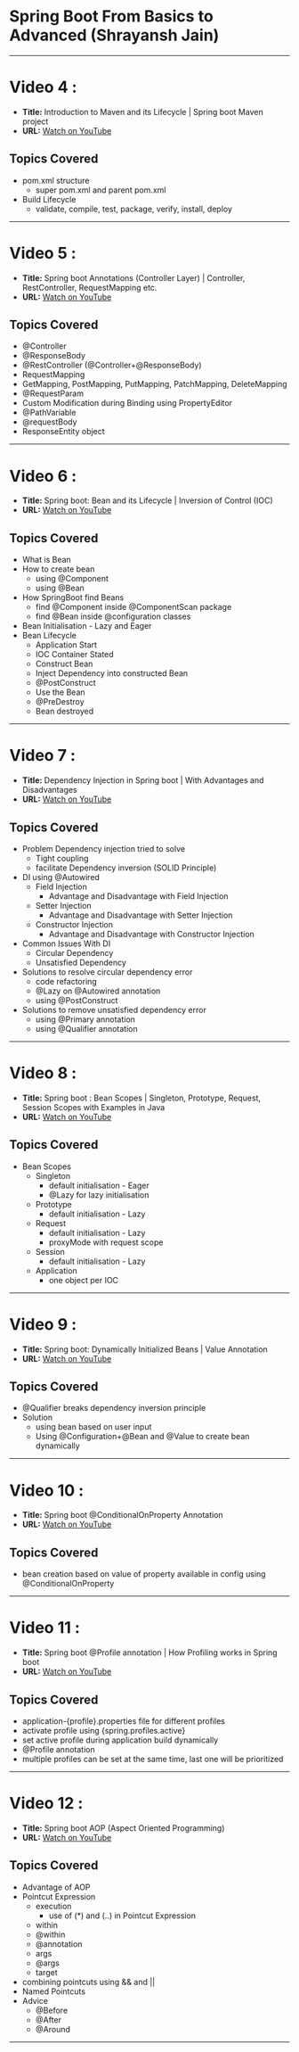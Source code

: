 # Spring Boot From Basics to Advanced (Shrayansh Jain)

---
# Video 4 :
- **Title:** Introduction to Maven and its Lifecycle | Spring boot Maven project
- **URL:** [Watch on YouTube](https://www.youtube.com/watch?v=1e4jNP8iKLo&list=PL6W8uoQQ2c60g6_fcjDCLHSx1LBeVYqyZ&index=4)

## Topics Covered
- pom.xml structure
  - super pom.xml and parent pom.xml
- Build Lifecycle
  - validate, compile, test, package, verify, install, deploy

---
# Video 5 :
- **Title:** Spring boot Annotations (Controller Layer) | Controller, RestController, RequestMapping etc.
- **URL:** [Watch on YouTube](https://www.youtube.com/watch?v=ndSUJYNa8T8&list=PL6W8uoQQ2c60g6_fcjDCLHSx1LBeVYqyZ&index=5)

## Topics Covered
- @Controller
- @ResponseBody
- @RestController (@Controller+@ResponseBody)
- RequestMapping
- GetMapping, PostMapping, PutMapping, PatchMapping, DeleteMapping
- @RequestParam
- Custom Modification during Binding using PropertyEditor
- @PathVariable
- @requestBody
- ResponseEntity object

---
# Video 6 :
- **Title:** Spring boot: Bean and its Lifecycle | Inversion of Control (IOC)
- **URL:** [Watch on YouTube](https://www.youtube.com/watch?v=Wd15hxveyME&list=PL6W8uoQQ2c60g6_fcjDCLHSx1LBeVYqyZ&index=6)

## Topics Covered
- What is Bean
- How to create bean
    - using @Component
    - using @Bean
- How SpringBoot find Beans
    - find @Component inside @ComponentScan package
    - find @Bean inside @configuration classes
- Bean Initialisation - Lazy and Eager
- Bean Lifecycle
    - Application Start
    - IOC Container Stated
    - Construct Bean
    - Inject Dependency into constructed Bean
    - @PostConstruct
    - Use the Bean
    - @PreDestroy
    - Bean destroyed

---
# Video 7 :
- **Title:** Dependency Injection in Spring boot | With Advantages and Disadvantages
- **URL:** [Watch on YouTube](https://www.youtube.com/watch?v=W-TgmKAnGG0&list=PL6W8uoQQ2c60g6_fcjDCLHSx1LBeVYqyZ&index=7)

## Topics Covered
- Problem Dependency injection tried to solve
  - Tight coupling
  - facilitate Dependency inversion (SOLID Principle)
- DI using @Autowired
  - Field Injection
    - Advantage and Disadvantage with Field Injection
  - Setter Injection
    - Advantage and Disadvantage with Setter Injection
  - Constructor Injection
    - Advantage and Disadvantage with Constructor Injection
- Common Issues With DI
  - Circular Dependency
  - Unsatisfied Dependency
- Solutions to resolve circular dependency error
  - code refactoring
  - @Lazy on @Autowired annotation
  - using @PostConstruct
- Solutions to remove unsatisfied dependency error
  - using @Primary annotation
  - using @Qualifier annotation

---
# Video 8 :
- **Title:** Spring boot : Bean Scopes | Singleton, Prototype, Request, Session Scopes with Examples in Java
- **URL:** [Watch on YouTube](https://www.youtube.com/watch?v=JGFNn6Eqp64&list=PL6W8uoQQ2c60g6_fcjDCLHSx1LBeVYqyZ&index=8)

## Topics Covered
- Bean Scopes
  - Singleton
    - default initialisation - Eager
    - @Lazy for lazy initialisation
  - Prototype
    - default initialisation - Lazy
  - Request
    - default initialisation - Lazy
    - proxyMode with request scope
  - Session
    - default initialisation - Lazy
  - Application
    - one object per IOC

---
# Video 9 :
- **Title:** Spring boot: Dynamically Initialized Beans | Value Annotation
- **URL:** [Watch on YouTube](https://www.youtube.com/watch?v=eZfT5yKm2Xg&list=PL6W8uoQQ2c60g6_fcjDCLHSx1LBeVYqyZ&index=9)

## Topics Covered
- @Qualifier breaks dependency inversion principle
- Solution
  - using bean based on user input
  - Using @Configuration+@Bean and @Value to create bean dynamically

---
# Video 10 :
- **Title:** Spring boot @ConditionalOnProperty Annotation
- **URL:** [Watch on YouTube](https://www.youtube.com/watch?v=HN-IX8Rl8Do&list=PL6W8uoQQ2c60g6_fcjDCLHSx1LBeVYqyZ&index=10)

## Topics Covered
- bean creation based on value of property available in config using @ConditionalOnProperty

---
# Video 11 :
- **Title:** Spring boot @Profile annotation | How Profiling works in Spring boot
- **URL:** [Watch on YouTube](https://www.youtube.com/watch?v=czkTdFHHz_4&list=PL6W8uoQQ2c60g6_fcjDCLHSx1LBeVYqyZ&index=11)

## Topics Covered
- application-{profile}.properties file for different profiles
- activate profile using {spring.profiles.active}
- set active profile during application build dynamically
- @Profile annotation
- multiple profiles can be set at the same time, last one will be prioritized

---
# Video 12 :
- **Title:** Spring boot AOP (Aspect Oriented Programming)
- **URL:** [Watch on YouTube](https://www.youtube.com/watch?v=HhsAw8GVogQ&list=PL6W8uoQQ2c60g6_fcjDCLHSx1LBeVYqyZ&index=12)

## Topics Covered
- Advantage of AOP
- Pointcut Expression
  - execution
    - use of (*) and (..) in Pointcut Expression
  - within
  - @within
  - @annotation
  - args
  - @args
  - target
- combining pointcuts using && and ||
- Named Pointcuts
- Advice
  - @Before
  - @After
  - @Around
---